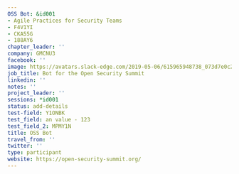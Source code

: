 ```yaml
---
OSS Bot: &id001
- Agile Practices for Security Teams
- F4V1YI
- CKA55G
- 188AY6
chapter_leader: ''
company: GMCNU3
facebook: ''
image: https://avatars.slack-edge.com/2019-05-06/615965948738_073d7e0c2d0c37a39bd0_192.jpg
job_title: Bot for the Open Security Summit
linkedin: ''
notes: ''
project_leader: ''
sessions: *id001
status: add-details
test-field: Y1ONBK
test_field: an value - 123
test_field_2: MPMY1N
title: OSS Bot
travel_from: ''
twitter: ''
type: participant
website: https://open-security-summit.org/
---
```


<!-- put more details about participant here -->